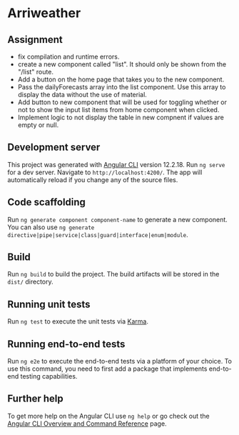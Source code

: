 # Arriweather

## Assignment
- fix compilation and runtime errors.
- create a new component called "list". It should only be shown from the "/list" route.
- Add a button on the home page that takes you to the new component.
- Pass the dailyForecasts array into the list component.  Use this array to display the data without the use of material.
- Add button to new component that will be used for toggling whether or not to show the input list items from home component when clicked.
- Implement logic to not display the table in new compnent if values are empty or null.




## Development server

This project was generated with [Angular CLI](https://github.com/angular/angular-cli) version 12.2.18.
Run `ng serve` for a dev server. Navigate to `http://localhost:4200/`. The app will automatically reload if you change any of the source files.

## Code scaffolding

Run `ng generate component component-name` to generate a new component. You can also use `ng generate directive|pipe|service|class|guard|interface|enum|module`.

## Build

Run `ng build` to build the project. The build artifacts will be stored in the `dist/` directory.

## Running unit tests

Run `ng test` to execute the unit tests via [Karma](https://karma-runner.github.io).

## Running end-to-end tests

Run `ng e2e` to execute the end-to-end tests via a platform of your choice. To use this command, you need to first add a package that implements end-to-end testing capabilities.

## Further help

To get more help on the Angular CLI use `ng help` or go check out the [Angular CLI Overview and Command Reference](https://angular.io/cli) page.

